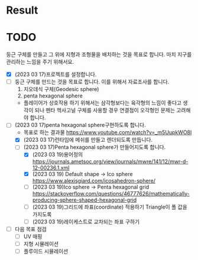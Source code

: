 # Result

# TODO

둥근 구체를 만들고 그 위에 지형과 조형물을 배치하는 것을 목표로 합니다. 마치 지구를 관리하는 느낌을 주기 위해서요.

- [x] (2023 03 17)프로젝트를 설정합니다.
- [ ] 둥근 구체를 만드는 것을 목표로 합니다. 이를 위해서 자료조사를 합니다.
	1. 지오데식 구체(Geodesic sphere)
	2. penta hexagonal sphere
	* 플레이어가 상호작용 하기 위해서는 삼각형보다는 육각형의 느낌이 좋다고 생각이 되나 펜타 헥사고널 구체를 사용할 경우 연결점이 오각형인 문제는 고려해야 합니다.
- [ ] (2023 03 17)penta hexagonal sphere구현하도록 합니다.
	* 목표로 하는 결과물 https://www.youtube.com/watch?v=_m5UupkWO8I
	- [x] (2023 03 17)런타임에 메쉬를 만들고 렌더되도록 만듭니다.
	- [ ] (2023 03 17)Penta hexagonal sphere가 만들어지도록 합니다.
		- [x] (2023 03 19)용어정의 https://journals.ametsoc.org/view/journals/mwre/141/12/mwr-d-12-00236.1.xml 
		- [x] (2023 03 19) Default shape -> Ico sphere https://www.alexisgiard.com/icosahedron-sphere/ 
		- [ ] (2023 03 19)Ico sphere -> Penta hexagonal grid https://stackoverflow.com/questions/46777626/mathematically-producing-sphere-shaped-hexagonal-grid 
		- [ ] (2023 03 19)그리드에 좌표(coordinate) 적용하기 Triangle이 폴 값을 가지도록 
		- [ ] (2023 03 19)레이케스트로 교차되는 좌표 구하기 
- [ ] 다음 목표 점검
	- [ ] UV 매핑
	- [ ] 지형 시뮬레이션
	- [ ] 플루이드 시뮬레이션
